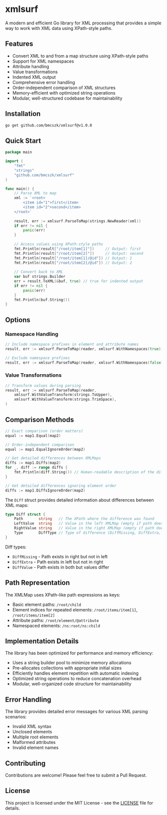 # xmlsurf

A modern and efficient Go library for XML processing that provides a simple way to work with XML data using XPath-style paths.

## Features

- Convert XML to and from a map structure using XPath-style paths
- Support for XML namespaces
- Attribute handling
- Value transformations
- Indented XML output
- Comprehensive error handling
- Order-independent comparison of XML structures
- Memory-efficient with optimized string operations
- Modular, well-structured codebase for maintainability

## Installation

```bash
go get github.com/bmcszk/xmlsurf@v1.0.0
```

## Quick Start

```go
package main

import (
    "fmt"
    "strings"
    "github.com/bmcszk/xmlsurf"
)

func main() {
    // Parse XML to map
    xml := `<root>
        <item id="1">first</item>
        <item id="2">second</item>
    </root>`
    
    result, err := xmlsurf.ParseToMap(strings.NewReader(xml))
    if err != nil {
        panic(err)
    }
    
    // Access values using XPath-style paths
    fmt.Println(result["/root/item[1]"])     // Output: first
    fmt.Println(result["/root/item[2]"])     // Output: second
    fmt.Println(result["/root/item[1]/@id"]) // Output: 1
    fmt.Println(result["/root/item[2]/@id"]) // Output: 2
    
    // Convert back to XML
    var buf strings.Builder
    err = result.ToXML(&buf, true) // true for indented output
    if err != nil {
        panic(err)
    }
    fmt.Println(buf.String())
}
```

## Options

### Namespace Handling

```go
// Include namespace prefixes in element and attribute names
result, err := xmlsurf.ParseToMap(reader, xmlsurf.WithNamespaces(true))

// Exclude namespace prefixes
result, err := xmlsurf.ParseToMap(reader, xmlsurf.WithNamespaces(false))
```

### Value Transformations

```go
// Transform values during parsing
result, err := xmlsurf.ParseToMap(reader, 
    xmlsurf.WithValueTransform(strings.ToUpper),
    xmlsurf.WithValueTransform(strings.TrimSpace),
)
```

## Comparison Methods

```go
// Exact comparison (order matters)
equal := map1.Equal(map2)

// Order-independent comparison
equal := map1.EqualIgnoreOrder(map2)

// Get detailed differences between XMLMaps
diffs := map1.Diffs(map2)
for _, diff := range diffs {
    fmt.Println(diff.String()) // Human-readable description of the difference
}

// Get detailed differences ignoring element order
diffs := map1.DiffsIgnoreOrder(map2)
```

The `Diff` struct provides detailed information about differences between XML maps:

```go
type Diff struct {
    Path       string   // The XPath where the difference was found
    LeftValue  string   // Value in the left XMLMap (empty if path doesn't exist)
    RightValue string   // Value in the right XMLMap (empty if path doesn't exist)
    Type       DiffType // Type of difference (DiffMissing, DiffExtra, or DiffValue)
}
```

Diff types:
- `DiffMissing` - Path exists in right but not in left
- `DiffExtra` - Path exists in left but not in right
- `DiffValue` - Path exists in both but values differ

## Path Representation

The XMLMap uses XPath-like path expressions as keys:

- Basic element paths: `/root/child`
- Element indices for repeated elements: `/root/items/item[1]`, `/root/items/item[2]`
- Attribute paths: `/root/element/@attribute`
- Namespaced elements: `/ns:root/ns:child`

## Implementation Details

The library has been optimized for performance and memory efficiency:

- Uses a string builder pool to minimize memory allocations
- Pre-allocates collections with appropriate initial sizes
- Efficiently handles element repetition with automatic indexing
- Optimized string operations to reduce concatenation overhead
- Modular, well-organized code structure for maintainability

## Error Handling

The library provides detailed error messages for various XML parsing scenarios:
- Invalid XML syntax
- Unclosed elements
- Multiple root elements
- Malformed attributes
- Invalid element names

## Contributing

Contributions are welcome! Please feel free to submit a Pull Request.

## License

This project is licensed under the MIT License - see the [LICENSE](LICENSE) file for details. 

